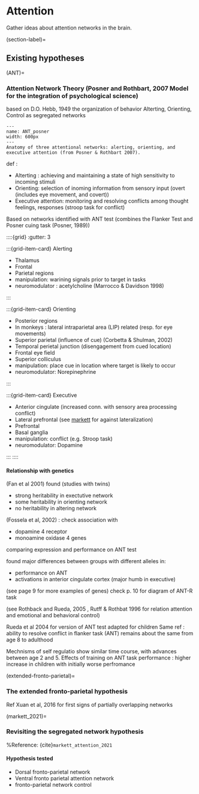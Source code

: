 # Attention

Gather ideas about attention networks in the brain.

(section-label)=

## Existing hypotheses

(ANT)=

### Attention Network Theory (Posner and Rothbart, 2007 Model for the integration of  psychological science)

based on D.O. Hebb, 1949 the  organization of behavior
Alterting, Orienting, Control as segregated networks

```{figure} img/ANT_posner.png
---
name: ANT_posner
width: 600px
---
Anatomy of three attentional networks: alerting, orienting, and executive attention (from Posner & Rothbart 2007).
```

def :

* Alterting : achieving and maintaining a state of high sensitivity to incoming stimuli
* Orienting: selection of inoming information from sensory input (overt (includes eye movement, and covert))
* Executive attention: monitoring and resolving conflicts among thought feelings, responses (stroop task for conflict)

Based on networks identified with ANT test (combines the Flanker Test and Posner cuing task (Posner, 1989))

::::{grid}
:gutter: 3

:::{grid-item-card} Alerting

* Thalamus
* Frontal
* Parietal regions
* manipulation: warining signals prior to target in tasks
* neuromodulator : acetylcholine (Marrocco & Davidson 1998)
  
:::

:::{grid-item-card} Orienting

* Posterior regions
* In monkeys : lateral intraparietal area (LIP) related (resp. for eye movements)
* Superior parietal (influence of cue) (Corbetta & Shulman, 2002)
* Temporal perietal junction (disengagement from cued location)
* Frontal eye field
* Superior colliculus
* manipulation: place cue in location where target is likely to occur
* neuromodulator: Norepinephrine

:::

:::{grid-item-card} Executive

* Anterior cingulate (increased conn. with sensory area processing conflict)
* Lateral prefrontal (see [markett](markett_2021) for against lateralization)
* Prefrontal
* Basal ganglia
* manipulation: conflict (e.g. Stroop task)
* neuromodulator: Dopamine

:::
::::

#### Relationship with genetics

(Fan et al 2001) found (studies with twins)

* strong heritability in exectutive network
* some heritability in orienting network
* no heritability in altering network

(Fossela et al, 2002) : check association with

* dopamine 4 receptor
* monoamine oxidase 4 genes

comparing expression and performance on ANT test

found major differences between groups with different alleles in:

* performance on ANT
* activations in anterior cingulate cortex (major humb in executive)

(see page 9 for more examples of genes)
check p. 10 for diagram of ANT-R task

(see Rothback and Rueda, 2005 , Rutff & Rothbat 1996 for relation attention and emotional and behavioral control)

Rueda et al 2004 for version of ANT test adapted for children
Same ref : ability to resolve conflict in flanker task (ANT) remains about the same from age 8 to adulthood

Mechnisms of self regulatio show similar time course, with advances between age 2 and 5.
Effects of training on ANT task performance : higher increase in children with initially worse perfromance

(extended-fronto-parietal)=

### The extended fronto-parietal hypothesis

Ref Xuan et al, 2016 for first signs of partially overlapping networks

(markett_2021)=

### Revisiting the segregated network hypothesis

%Reference:  {cite}`markett_attention_2021`

#### Hypothesis tested

* Dorsal fronto-parietal network
* Ventral fronto parietal attention network
* fronto-parietal network control
